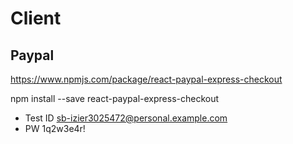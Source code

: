 # Client

## Paypal

https://www.npmjs.com/package/react-paypal-express-checkout

npm install --save react-paypal-express-checkout

- Test ID
  sb-izier3025472@personal.example.com
- PW
  1q2w3e4r!
